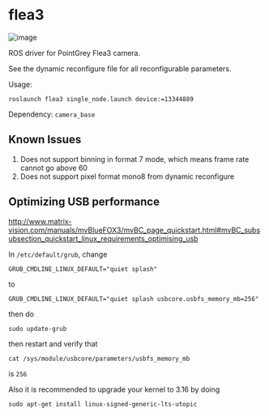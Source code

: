 # flea3

![image](http://s3.amazonaws.com/rapgenius/4db77_ORIG-look_at_all_the_fucks_i_give.jpg)

ROS driver for PointGrey Flea3 camera.

See the dynamic reconfigure file for all reconfigurable parameters.

Usage:
```
roslaunch flea3 single_node.launch device:=13344889
```

Dependency:
`camera_base`

## Known Issues

1. Does not support binning in format 7 mode, which means frame rate cannot go above 60
2. Does not support pixel format mono8 from dynamic reconfigure

## Optimizing USB performance

http://www.matrix-vision.com/manuals/mvBlueFOX3/mvBC_page_quickstart.html#mvBC_subsubsection_quickstart_linux_requirements_optimising_usb

In `/etc/default/grub`, change
```
GRUB_CMDLINE_LINUX_DEFAULT="quiet splash" 
```
to
```
GRUB_CMDLINE_LINUX_DEFAULT="quiet splash usbcore.usbfs_memory_mb=256" 
```
then do 
```
sudo update-grub
```
then restart and verify that
```
cat /sys/module/usbcore/parameters/usbfs_memory_mb
```
is `256`

Also it is recommended to upgrade your kernel to 3.16 by doing
```
sudo apt-get install linux-signed-generic-lts-utopic
```
